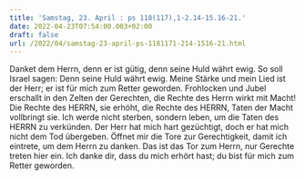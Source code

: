 ```yaml
---
title: 'Samstag, 23. April : ps 118(117),1-2.14-15.16-21.'
date: 2022-04-23T07:54:00.003+02:00
draft: false
url: /2022/04/samstag-23-april-ps-1181171-214-1516-21.html
---
```


Danket dem Herrn, denn er ist gütig, denn seine Huld währt ewig. So soll Israel sagen: Denn seine Huld währt ewig. Meine Stärke und mein Lied ist der Herr; er ist für mich zum Retter geworden. Frohlocken und Jubel erschallt in den Zelten der Gerechten, die Rechte des Herrn wirkt mit Macht! Die Rechte des HERRN, sie erhöht, die Rechte des HERRN, Taten der Macht vollbringt sie. Ich werde nicht sterben, sondern leben, um die Taten des HERRN zu verkünden. Der Herr hat mich hart gezüchtigt, doch er hat mich nicht dem Tod übergeben. Öffnet mir die Tore zur Gerechtigkeit, damit ich eintrete, um dem Herrn zu danken. Das ist das Tor zum Herrn, nur Gerechte treten hier ein. Ich danke dir, dass du mich erhört hast; du bist für mich zum Retter geworden.